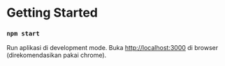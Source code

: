 # Getting Started 

### `npm start`

Run aplikasi di development mode.
Buka [http://localhost:3000](http://localhost:3000) di browser (direkomendasikan pakai chrome).




